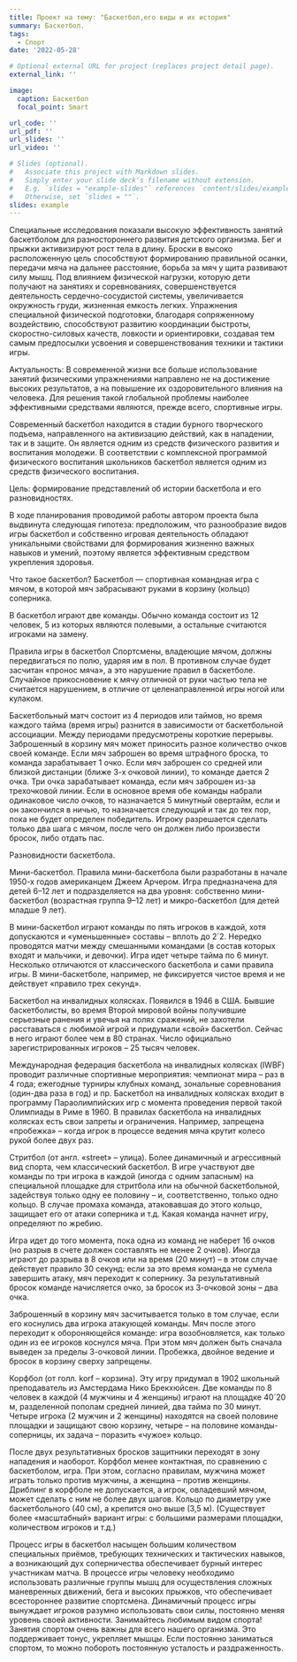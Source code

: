 ```yaml
---
title: Проект на тему: "Баскетбол,его виды и их история"
summary: Баскетбол.
tags:
  - Спорт
date: '2022-05-28'

# Optional external URL for project (replaces project detail page).
external_link: ''

image:
  caption: Баскетбол
  focal_point: Smart

url_code: ''
url_pdf: ''
url_slides: ''
url_video: ''

# Slides (optional).
#   Associate this project with Markdown slides.
#   Simply enter your slide deck's filename without extension.
#   E.g. `slides = "example-slides"` references `content/slides/example-slides.md`.
#   Otherwise, set `slides = ""`.
slides: example
---
```


Специальные исследования показали высокую эффективность занятий баскетболом для разностороннего развития детского организма. Бег и прыжки активизируют рост тела в длину. Броски в высоко расположенную цель способствуют формированию правильной осанки, передачи мяча на дальнее расстояние, борьба за мяч у щита развивают силу мышц. Под влиянием физической нагрузки, которую дети получают на занятиях и соревнованиях, совершенствуется деятельность сердечно-сосудистой системы, увеличивается окружность груди, жизненная емкость легких.
Упражнения специальной физической подготовки, благодаря сопряженному воздействию, способствуют развитию координации быстроты, скоростно-силовых качеств, ловкости и ориентировки, создавая тем самым предпосылки усвоения и совершенствования техники и тактики игры.

Актуальность: В современной жизни все больше использование занятий физическими упражнениями направлено не на достижение высоких результатов, а на повышение их оздоровительного влияния на человека. Для решения такой глобальной проблемы наиболее эффективными средствами являются, прежде всего, спортивные игры.

Современный баскетбол находится в стадии бурного творческого подъема, направленного на активизацию действий, как в нападении, так и в защите. Он является одним из средств физического развития и воспитания молодежи. В соответствии с комплексной программой физического воспитания школьников баскетбол является одним из средств физического воспитания.

Цель: формирование представлений об истории баскетбола и его разновидностях.

В ходе планирования проводимой работы автором проекта была выдвинута следующая гипотеза: предположим, что разнообразие видов игры баскетбол и собственно игровая деятельность обладают уникальными свойствами для формирования жизненно важных навыков и умений, поэтому является эффективным средством укрепления здоровья.

Что такое баскетбол?
Баскетбол — спортивная командная игра с мячом, в которой мяч забрасывают руками в корзину (кольцо) соперника.

В баскетбол играют две команды. Обычно команда состоит из 12 человек, 5 из которых являются полевыми, а остальные считаются игроками на замену.

Правила игры в баскетбол
Спортсмены, владеющие мячом, должны передвигаться по полю, ударяя им в пол. В противном случае будет засчитан «пронос мяча», а это нарушение правил в баскетболе. Случайное прикосновение к мячу отличной от руки частью тела не считается нарушением, в отличие от целенаправленной игры ногой или кулаком.

Баскетбольный матч состоит из 4 периодов или таймов, но время каждого тайма (время игры) разнится в зависимости от баскетбольной ассоциации. Между периодами предусмотрены короткие перерывы. Заброшенный в корзину мяч может приносить разное количество очков своей команде. Если мяч заброшен во время штрафного броска, то команда зарабатывает 1 очко. Если мяч заброшен со средней или близкой дистанции (ближе 3-х очковой линии), то команде дается 2 очка.
Три очка зарабатывает команда, если мяч заброшен из-за трехочковой линии. Если в основное время обе команды набрали одинаковое число очков, то назначается 5 минутный овертайм, если и он закончился в ничью, то назначается следующий и так до тех пор, пока не будет определен победитель. Игроку разрешается сделать только два шага с мячом, после чего он должен либо произвести бросок, либо отдать пас.

Разновидности баскетбола.

Мини-баскетбол. Правила мини-баскетбола были разработаны в начале 1950-х годов американцем Джеем Арчером. Игра предназначена для детей 6–12 лет и подразделяется на два уровня: собственно мини-баскетбол (возрастная группа 9–12 лет) и микро-баскетбол (для детей младше 9 лет).

В мини-баскетбол играют команды по пять игроков в каждой, хотя допускаются и «уменьшенные» составы – вплоть до 2´2. Нередко проводятся матчи между смешанными командами (в состав которых входят и мальчики, и девочки). Игра идет четыре тайма по 6 минут. Несколько отличаются от классического баскетбола и сами правила игры. В мини-баскетболе, например, не фиксируется чистое время и не действует «правило трех секунд».

Баскетбол на инвалидных колясках. Появился в 1946 в США. Бывшие баскетболисты, во время Второй мировой войны получившие серьезные ранения и увечья на полях сражений, не захотели расставаться с любимой игрой и придумали «свой» баскетбол. Сейчас в него играют более чем в 80 странах. Число официально зарегистрированных игроков – 25 тысяч человек.

Международная федерация баскетбола на инвалидных колясках (IWBF) проводит различные спортивные мероприятия: чемпионат мира – раз в 4 года; ежегодные турниры клубных команд, зональные соревнования (один-два раза в год) и пр. Баскетбол на инвалидных колясках входит в программу Параолимпийских игр с момента проведения первой такой Олимпиады в Риме в 1960. В правилах баскетбола на инвалидных колясках есть свои запреты и ограничения. Например, запрещена «пробежка» – когда игрок в процессе ведения мяча крутит колесо рукой более двух раз.

Стритбол (от англ. «street» – улица). Более динамичный и агрессивный вид спорта, чем классический баскетбол. В игре участвуют две команды по три игрока в каждой (иногда с одним запасным) на специальной площадке для стритбола или на обычной баскетбольной, задействуя только одну ее половину – и, соответственно, только одно кольцо. В случае промаха команда, атаковавшая до этого кольцо, защищает его от атаки соперника и т.д. Какая команда начнет игру, определяют по жребию.

Игра идет до того момента, пока одна из команд не наберет 16 очков (но разрыв в счете должен составлять не менее 2 очков). Иногда играют до разрыва в 8 очков или на время (20 минут) – в этом случае действует правило 30 секунд: если за это время команда не сумела завершить атаку, мяч переходит к сопернику. За результативный бросок команде начисляется очко, за бросок из 3-очковой зоны – два очка.

Заброшенный в корзину мяч засчитывается только в том случае, если его коснулись два игрока атакующей команды. Мяч после этого переходит к обороняющейся команде: игра возобновляется, как только один из ее игроков коснулся мяча. При этом мяч должен быть сначала выведен за пределы 3-очковой линии. Пробежка, двойное ведение и бросок в корзину сверху запрещены.

Корфбол (от голл. korf – корзина). Эту игру придумал в 1902 школьный преподаватель из Амстердама Нико Брекхюйсен. Две команды по 8 человек в каждой (4 мужчины и 4 женщины) играют на площадке 40´20 м, разделенной пополам средней линией, два тайма по 30 минут. Четыре игрока (2 мужчин и 2 женщины) находятся на своей половине площадки и защищают свою корзину, четыре – на половине команды-соперницы, их задача – поразить «чужое» кольцо.

После двух результативных бросков защитники переходят в зону нападения и наоборот. Корфбол менее контактная, по сравнению с баскетболом, игра. При этом, согласно правилам, мужчина может играть только против мужчины, а женщина – против женщины. Дриблинг в корфболе не допускается, а игрок, овладевший мячом, может сделать с ним не более двух шагов. Кольцо по диаметру уже баскетбольного (40 см), а крепится оно выше (3,5 м). (Существует более «масштабный» вариант игры: с большими размерами площадки, количеством игроков и т.д.)

Процесс игры в баскетбол насыщен большим количеством специальных приёмов, требующих технических и тактических навыков, а возникающий дух соперничества обеспечивает бурный интерес участникам матча. В процессе игры человеку необходимо использовать различные группы мышц для осуществления сложных маневренных движений, бега и высоких прыжков, что обеспечивает всестороннее развитие спортсмена. Динамичный процесс игры вынуждает игроков разумно использовать свои силы, постоянно меняя уровень своей активности.
Занимайтесь любимым видом спорта!
Занятия спортом очень важны для всего нашего организма. Это поддерживает тонус, укрепляет мышцы. Если постоянно заниматься спортом, то можно побороть постоянную усталость и раздраженность.
